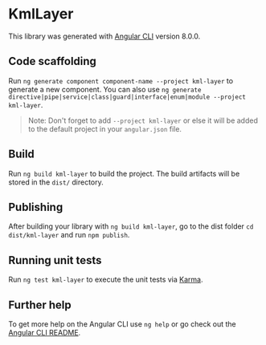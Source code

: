 # KmlLayer

This library was generated with [Angular CLI](https://github.com/angular/angular-cli) version 8.0.0.

## Code scaffolding

Run `ng generate component component-name --project kml-layer` to generate a new component. You can also use `ng generate directive|pipe|service|class|guard|interface|enum|module --project kml-layer`.
> Note: Don't forget to add `--project kml-layer` or else it will be added to the default project in your `angular.json` file. 

## Build

Run `ng build kml-layer` to build the project. The build artifacts will be stored in the `dist/` directory.

## Publishing

After building your library with `ng build kml-layer`, go to the dist folder `cd dist/kml-layer` and run `npm publish`.

## Running unit tests

Run `ng test kml-layer` to execute the unit tests via [Karma](https://karma-runner.github.io).

## Further help

To get more help on the Angular CLI use `ng help` or go check out the [Angular CLI README](https://github.com/angular/angular-cli/blob/master/README.md).
